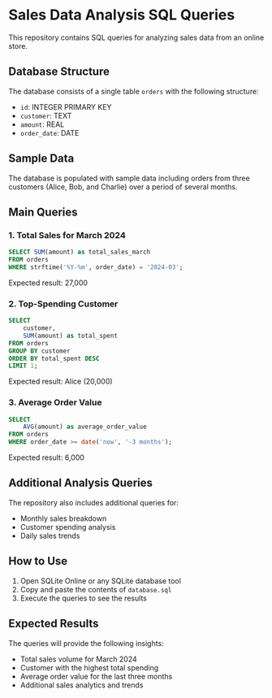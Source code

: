 # Sales Data Analysis SQL Queries

This repository contains SQL queries for analyzing sales data from an online store.

## Database Structure

The database consists of a single table `orders` with the following structure:
- `id`: INTEGER PRIMARY KEY
- `customer`: TEXT
- `amount`: REAL
- `order_date`: DATE

## Sample Data

The database is populated with sample data including orders from three customers (Alice, Bob, and Charlie) over a period of several months.

## Main Queries

### 1. Total Sales for March 2024
```sql
SELECT SUM(amount) as total_sales_march
FROM orders
WHERE strftime('%Y-%m', order_date) = '2024-03';
```
Expected result: 27,000

### 2. Top-Spending Customer
```sql
SELECT 
    customer,
    SUM(amount) as total_spent
FROM orders
GROUP BY customer
ORDER BY total_spent DESC
LIMIT 1;
```
Expected result: Alice (20,000)

### 3. Average Order Value
```sql
SELECT 
    AVG(amount) as average_order_value
FROM orders
WHERE order_date >= date('now', '-3 months');
```
Expected result: 6,000

## Additional Analysis Queries

The repository also includes additional queries for:
- Monthly sales breakdown
- Customer spending analysis
- Daily sales trends

## How to Use

1. Open SQLite Online or any SQLite database tool
2. Copy and paste the contents of `database.sql`
3. Execute the queries to see the results

## Expected Results

The queries will provide the following insights:
- Total sales volume for March 2024
- Customer with the highest total spending
- Average order value for the last three months
- Additional sales analytics and trends
